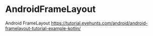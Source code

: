 # AndroidFrameLayout
Android FrameLayout
https://tutorial.eyehunts.com/android/android-framelayout-tutorial-example-kotlin/
